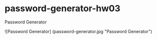 # password-generator-hw03
Password Generator


![Password Generator] (password-generator.jpg "Password Generator")
